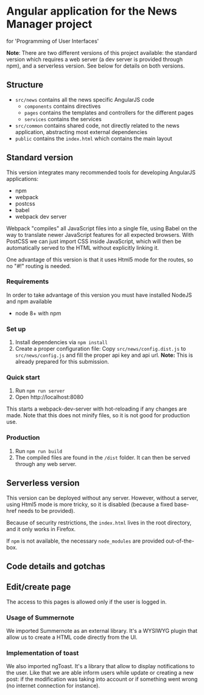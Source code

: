 # Angular application for the News Manager project
for 'Programming of User Interfaces'

**Note**: There are two different versions of this project available: the standard version which requires a web server (a dev server is provided through npm), and a serverless version. See below for details on both versions.

## Structure
- `src/news` contains all the news specific AngularJS code
    - `components` contains directives
    - `pages` contains the templates and controllers for the different pages
    - `services` contains the services
- `src/common` contains shared code, not directly related to the news application, abstracting most external dependencies
- `public` contains the `index.html` which contains the main layout

## Standard version
This version integrates many recommended tools for developing AngularJS applications:
- npm
- webpack
- postcss
- babel
- webpack dev server

Webpack "compiles" all JavaScript files into a single file, using Babel on the way to translate newer JavaScript features for all expected browsers. With PostCSS we can just import CSS inside JavaScript, which will then be automatically served to the HTML without explicitly linking it.

One advantage of this version is that it uses Html5 mode for the routes, so no "#!" routing is needed.

### Requirements
In order to take advantage of this version you must have installed NodeJS and npm available
* node 8+ with npm

### Set up
1. Install dependencies via `npm install`
2. Create a proper configuration file: Copy `src/news/config.dist.js` to `src/news/config.js` and fill the proper api key and api url.
   **Note:** This is already prepared for this submission.


### Quick start
1. Run `npm run server`
2. Open http://localhost:8080

This starts a webpack-dev-server with hot-reloading if any changes are made. Note that this does not minify files, so it is not good for production use.

### Production
1. Run `npm run build`
2. The compiled files are found in the `/dist` folder. It can then be served through any web server.


## Serverless version
This version can be deployed without any server. However, without a server, using Html5 mode is more tricky, so it is disabled (because a fixed base-href needs to be provided).

Because of security restrictions, the `index.html` lives in the root directory, and it only works in Firefox.

If `npm` is not available, the necessary `node_modules` are provided out-of-the-box.

## Code details and gotchas

## Edit/create page

The access to this pages is allowed only if the user is logged in.

### Usage of Summernote

We imported Summernote as an external library. It's a WYSIWYG plugin that allow us to create a HTML code
directly from the UI.

### Implementation of toast

We also imported ngToast. It's a library that allow to display notifications to the user. Like that
we are able inform users while update or creating a new post: if the modification was taking into
account or if something went wrong (no internet connection for instance).
